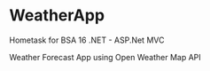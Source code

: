 # WeatherApp
Hometask for BSA 16 .NET - ASP.Net MVC

Weather Forecast App using Open Weather Map API
